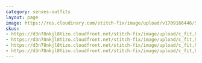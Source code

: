 ```yaml
---
category: senses-outfits
layout: page
image: https://res.cloudinary.com/stitch-fix/image/upload/v1709166446/Style_studio/Styleshuffle/22-10-27_W_OF_V03_0030_Base.jpg
skus:
- https://d3n78nkjl8tizo.cloudfront.net/stitch-fix/image/upload/c_fit,h_720,w_862/v1671525621/jmj0k74rdcawogiewc7z.jpg
- https://d3n78nkjl8tizo.cloudfront.net/stitch-fix/image/upload/c_fit,h_720,w_862/v1665038922/attntdhuhoxc0u7edx5n.jpg
- https://d3n78nkjl8tizo.cloudfront.net/stitch-fix/image/upload/c_fit,h_720,w_862/v1670405912/rpt5lmwqkcw8fhki7fdh.jpg
- https://d3n78nkjl8tizo.cloudfront.net/stitch-fix/image/upload/c_fit,h_720,w_862/v1661455375/izpdkp0w0ziuebc4gd0o.jpg
---
```


